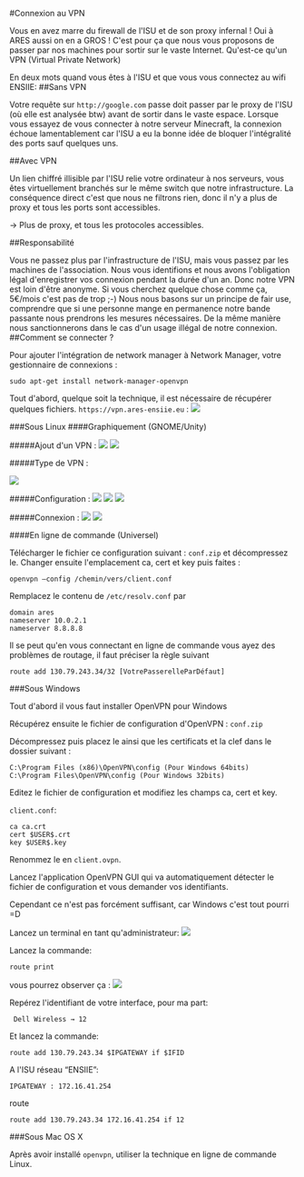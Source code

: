 #Connexion au VPN

Vous en avez marre du firewall de l'ISU et de son proxy infernal ! Oui à ARES aussi on en a GROS ! C'est pour ça que nous vous proposons de passer par nos machines pour sortir sur le vaste Internet.
Qu'est-ce qu'un VPN (Virtual Private Network)

En deux mots quand vous êtes à l'ISU et que vous vous connectez au wifi ENSIIE:
##Sans VPN

  Votre requête sur `http://google.com` passe doit passer par le proxy de l'ISU (où elle est analysée btw) avant de sortir dans le vaste espace.
    Lorsque vous essayez de vous connecter à notre serveur Minecraft, la connexion échoue lamentablement car l'ISU a eu la bonne idée de bloquer l'intégralité des ports sauf quelques uns.

##Avec VPN

Un lien chiffré illisible par l'ISU relie votre ordinateur à nos serveurs, vous êtes virtuellement branchés sur le même switch que notre infrastructure.
    La conséquence direct c'est que nous ne filtrons rien, donc il n'y a plus de proxy et tous les ports sont accessibles.

→ Plus de proxy, et tous les protocoles accessibles.

##Responsabilité

Vous ne passez plus par l'infrastructure de l'ISU, mais vous passez par les machines de l'association. Nous vous identifions et nous avons l'obligation légal d'enregistrer vos connexion pendant la durée d'un an. Donc notre VPN est loin d'être anonyme. Si vous cherchez quelque chose comme ça, 5€/mois c'est pas de trop ;-) Nous nous basons sur un principe de fair use, comprendre que si une personne mange en permanence notre bande passante nous prendrons les mesures nécessaires. De la même manière nous sanctionnerons dans le cas d'un usage illégal de notre connexion.
##Comment se connecter ?

Pour ajouter l'intégration de network manager à Network Manager, votre gestionnaire de connexions : 

	sudo apt-get install network-manager-openvpn

Tout d'abord, quelque soit la technique, il est nécessaire de récupérer quelques fichiers.
`https://vpn.ares-ensiie.eu` :
<img src="./vpn.ares-ensiie.eu.png" />

###Sous Linux
####Graphiquement (GNOME/Unity)

#####Ajout d'un VPN : 
<img src="./ubuntu_1.png" />
<img src="./ubuntu_2.png" />

#####Type de VPN : 

<img src="./ubuntu_3.png" />

#####Configuration :
<img src="./ubuntu_4.png" />
<img src="./ubuntu_5.png" />
<img src="./ubuntu_6.png" />

#####Connexion : 
<img src="./ubuntu_7.png" />
<img src="./ubuntu_8.png" />

####En ligne de commande (Universel)

Télécharger le fichier ce configuration suivant : `conf.zip` et décompressez le. Changer ensuite l'emplacement ca, cert et key puis faites :

	openvpn –config /chemin/vers/client.conf

Remplacez le contenu de `/etc/resolv.conf` par

    domain ares
    nameserver 10.0.2.1
    nameserver 8.8.8.8

Il se peut qu'en vous connectant en ligne de commande vous ayez des problèmes de routage, il faut préciser la règle suivant

	route add 130.79.243.34/32 [VotrePasserelleParDéfaut]
	
###Sous Windows

Tout d'abord il vous faut installer OpenVPN pour Windows

Récupérez ensuite le fichier de configuration d'OpenVPN : `conf.zip`

Décompressez puis placez le ainsi que les certificats et la clef dans le dossier suivant :

    C:\Program Files (x86)\OpenVPN\config (Pour Windows 64bits)
    C:\Program Files\OpenVPN\config (Pour Windows 32bits)

Editez le fichier de configuration et modifiez les champs ca, cert et key.

`client.conf`:

    ca ca.crt
    cert $USER$.crt
    key $USER$.key

Renommez le en `client.ovpn`.

Lancez l'application OpenVPN GUI qui va automatiquement détecter le fichier de configuration et vous demander vos identifiants.

Cependant ce n'est pas forcément suffisant, car Windows c'est tout pourri =D

Lancez un terminal en tant qu'administrateur:
<img src="./windows_1.png" />

Lancez la commande:
 
	route print 
vous pourrez observer ça :
<img src="./windows_2.png" />

Repérez l'identifiant de votre interface, pour ma part:

	 Dell Wireless → 12

Et lancez la commande:

	route add 130.79.243.34 $IPGATEWAY if $IFID

A l'ISU réseau “ENSIIE”:

	IPGATEWAY : 172.16.41.254

route

    route add 130.79.243.34 172.16.41.254 if 12

###Sous Mac OS X

Après avoir installé `openvpn`, utiliser la technique en ligne de commande Linux.